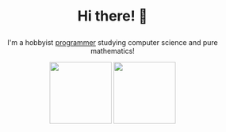 <h1>
    <p align="center">
        Hi there! 👋
    </p>
</h1>
<p align="center">
    I'm a hobbyist <a href="https://philosolog.com">programmer</a> studying computer science and pure mathematics!
</p>
<div align="center">
    <img height=125 src="https://github-readme-stats.vercel.app/api?username=philosolog&show_icons=true&rank_icon=github&count_private=true&hide=commits&theme=graywhite" /> <!-- &hide=commits -->
    <img height=125 src="https://github-readme-stats.vercel.app/api/top-langs?username=philosolog&layout=compact&hide_progress=true&langs_count=8&count_private=true&theme=graywhite" />
</div>
